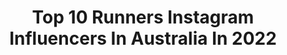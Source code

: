 ---
title: Top 10 Runners Instagram Influencers In Australia In 2022
description: >-
  Find top runners Instagram influencers in Australia in 2022. Most popular hashtags: #plantbased #tgif #wegotnow.
platform: Instagram
hits: 62
text_top: See the most popular Instagram influencers on inBeat.
text_bottom: Our database holds 62 Instagram influencers like this in Australia for you to work with.
profiles:
  - username: "fitfastfoods"
    fullname: >-
      CAROLENA KOSTAS
    bio: >-
      Runner 🏃‍♀️ | Fit & Fast Recipes👩‍🍳 | Sydney 🇦🇺 | Digital Marketing & Communications👩‍💻 | 💌fitfastfoods@yahoo.com.au
    location: "Australia"
    followers: 30188
    engagement: 698
    commentsToLikes: 0.059334
    id: ck5hn62z0n9y20i11te9pamgm
    verified: false
    hashtags: "#plantbased, #barillaaus, #gifted, #vegan"
  - username: "kylie_m_brown"
    fullname: >-
      Kylie Brown
    bio: >-
      Wife | Mumma 👧🏼👦🏼👩🏻 | Beauty Therapist 📩 kyliebrownbeauty@gmail.com @endo.runner Running page
    location: "Australia"
    followers: 51078
    engagement: 296
    commentsToLikes: 0.033496
    id: ck5c1bwsnuv340i11hvhejak3
    verified: false
    hashtags: "#butterflyrunners, #takeflight, #lockdown, #homeschooling"
  - username: "monicaplaza"
    fullname: >-
      🇧🇷🇦🇺Runner | Sporty Lifestyle
    bio: >-
      🏃🏻‍♀️Health-Conscious Runner Type ☀️ Beach Trips Girly 🌻Just smile! 💪Ambassador @virginactiveaustralia 📍Sydney, Australia 📩hello@monicaplaza.info
    location: "Australia"
    followers: 43972
    engagement: 136
    commentsToLikes: 0.057791
    id: ck8t8p0whl7m70j781swxjr6z
    verified: false
    hashtags: "#city2surfvr, #visitnewcastle, #catherinehillbay, #amimegusta"
  - username: "ollihoare"
    fullname: >-
      Oliver Hoare
    bio: >-
      Aussie boi. 🐨 running on clouds as a professional runner for @on_running ☁️. Training in Boulder CO. OAC. TBTC.
    location: "Australia"
    followers: 6142
    engagement: 2387
    commentsToLikes: 0.016049
    id: ck0vvseruqjru0i19u6rf3ao1
    verified: false
    hashtags: "#whereisolin, #oac, #b1g9"
  - username: "nanaaowusu"
    fullname: >-
      
    bio: >-
      Full time Aries | Part time Runner ￼💫 @domoreproject_
    location: "Australia"
    followers: 8423
    engagement: 1228
    commentsToLikes: 0.022357
    id: ck6two5fht4h70j71a4o0fide
    verified: false
    hashtags: "#collab, #blackouttuesday, #indigenouslivesmatter, #domore"
  - username: "lixsanyee"
    fullname: >-
      Alex Yee
    bio: >-
      Triathlete/Runner Lewisham to the World. Life is long but life is short Proudly: @newbalance @trekraceshop @oakleybike @huubdesign @maurten_official
    location: "Australia"
    followers: 21689
    engagement: 1686
    commentsToLikes: 0.003476
    id: ck0ttv1bv4flo0i19h7qtlbb0
    verified: false
    hashtags: "#wegotnow, #homeadvantage, #futuresinthebalance, #hailmary"
  - username: "bellapaigeofficial"
    fullname: >-
      B E L L A  P A I G E
    bio: >-
      ⚡️ 19 | Singer ✖️ Songwriter 📍 Melb, Aus ✌️ The Voice AU Runner Up S7 💌 Bookings/collabs → bellapaigemusic@gmail.com
    location: "Australia"
    followers: 33198
    engagement: 576
    commentsToLikes: 0.024817
    id: ck15qtspd4lwd0i197dc2u1dv
    verified: false
    hashtags: "#raisethecurtain, #sing, #live, #music"
  - username: "daveridley"
    fullname: >-
      Dave Ridley
    bio: >-
      🏃🏼 Runner | 2:19 Marathon ~ 64:43 Half ⏱ Coach @nikerunning Australia 🥤@ScienceInSport Athlete 🤑 Ad Man @acreativeagency 👣 Site | daveridley.com
    location: "Australia"
    followers: 12625
    engagement: 839
    commentsToLikes: 0.013361
    id: ckaovcele3zc30i78nugzw4m3
    verified: false
    hashtags: "#theline, #virtualr4k, #youcantstoptherun"
  - username: "georgia_dsmith"
    fullname: >-
      G E O R G I A
    bio: >-
      19 | Perth | @nickmitic_ ❤️ Paris 📍 Moulin Rouge 💃🏽 Freelance model - dm/email me💋 Runner up Miss World Australia ✨
    location: "Australia"
    followers: 4527
    engagement: 1583
    commentsToLikes: 0.026986
    id: ck6tv0s47jj0x0j71n7i5z5o9
    verified: false
    hashtags: "#eletricbike, #spiltdrinks, #goals"
  - username: "heidisee_"
    fullname: >-
      HEIDI SEE
    bio: >-
      Aussie pro distance runner. 🇦🇺 foodie | beach baby | cat lady Based in San Diego. 🇺🇸
    location: "Australia"
    followers: 38478
    engagement: 320
    commentsToLikes: 0.008935
    id: ck138apwkfbtv0i19wim9q33h
    verified: false
    hashtags: "#backontrack, #tgif, #heidandeat, #oneweekatatime"
---